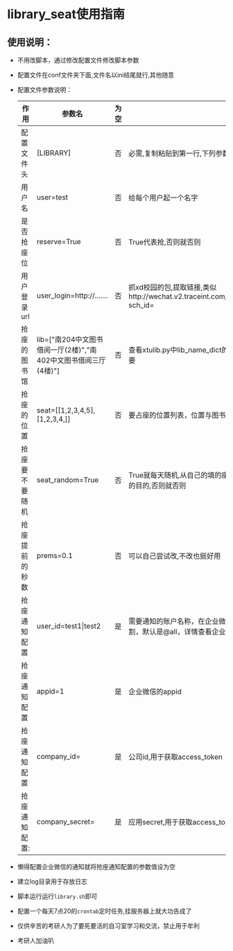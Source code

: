 # library_seat使用指南

## 使用说明：

- 不用改脚本，通过修改配置文件修改脚本参数

- 配置文件在conf文件夹下面,文件名以ini结尾就行,其他随意

- 配置文件参数说明：

  | 作用           | 参数名                                                       | 为空 | 解释                                                         |
  | -------------- | ------------------------------------------------------------ | ---- | ------------------------------------------------------------ |
  | 配置文件头     | [LIBRARY]                                                    | 否   | 必需,复制粘贴到第一行,下列参数顺序无所谓                     |
  | 用户名         | user=test                                                    | 否   | 给每个用户起一个名字                                         |
  | 是否抢座位     | reserve=True                                                 | 否   | True代表抢,否则就否则                                        |
  | 用户登录url    | user_login=http://.......                                    | 否   | 抓xd校园的包,提取链接,类似http://wechat.v2.traceint.com/index.php/schoolpushh5/registerLogin?sch_id= |
  | 抢座的图书馆   | lib=["南204中文图书借阅一厅(2楼)","南402中文图书借阅三厅(4楼)"] | 否   | 查看xtulib.py中lib_name_dict的名称,复制粘贴，不要自己打，双引号很重要 |
  | 抢座的位置     | seat=[[1,2,3,4,5],[1,2,3,4,]]                                | 否   | 要占座的位置列表，位置与图书馆名称对应，随便写几个自己喜欢的 |
  | 抢座要不要随机 | seat_random=True                                             | 否   | True就每天随机,从自己的填的座位里面优先抢,理论上可以达到每天换着坐的目的,否则就否则 |
  | 抢座提前的秒数 | prems=0.1                                                    | 否   | 可以自己尝试改,不改也挺好用                                  |
  | 抢座通知配置   | user_id=test1\|test2                                         | 是   | 需要通知的账户名称，在企业微信的成员管理中查看，多个用户可以用\|分割，默认是@all，详情查看企业微信api文档 |
  | 抢座通知配置   | appid=1                                                      | 是   | 企业微信的appid                                              |
  | 抢座通知配置   | company_id=                                                  | 是   | 公司id,用于获取access_token                                  |
  | 抢座通知配置:  | company_secret=                                              | 是   | 应用secret,用于获取access_token                              |

- 懒得配置企业微信的通知就将抢座通知配置的参数值设为空

- 建立log目录用于存放日志

- 脚本运行运行`library.sh`即可

- 配置一个每天7点20的`crontab`定时任务,挂服务器上就大功告成了

- 仅供辛苦的考研人为了要死要活的自习室学习和交流，禁止用于牟利

- 考研人加油叭